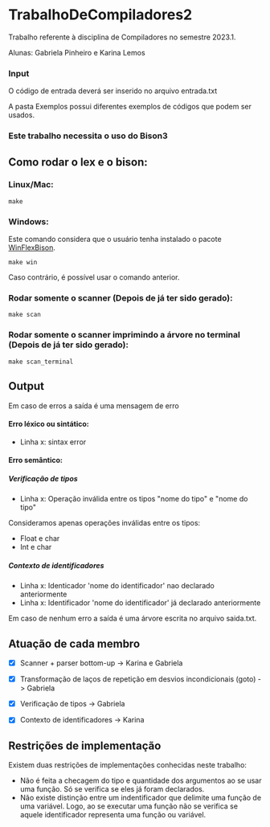 # TrabalhoDeCompiladores2
Trabalho referente à disciplina de Compiladores no semestre 2023.1. 

Alunas: Gabriela Pinheiro e Karina Lemos 

### Input
O código de entrada deverá ser inserido no arquivo entrada.txt

A pasta Exemplos possui diferentes exemplos de códigos que podem ser usados. 

### **Este trabalho necessita o uso do Bison3** 

## Como rodar o lex e o bison:
 ### Linux/Mac:
    make
### Windows:    
Este comando considera que o usuário tenha instalado o pacote [WinFlexBison](https://community.chocolatey.org/packages/winflexbison3).

    make win

Caso contrário, é possível usar o comando anterior.
### Rodar somente o scanner (Depois de já ter sido gerado):
    make scan

### Rodar somente o scanner imprimindo a árvore no terminal (Depois de já ter sido gerado):
    make scan_terminal

## Output 
Em caso de erros a saída é uma mensagem de erro
  #### Erro léxico ou sintático:
  - Linha x: sintax error

  #### Erro semântico:
  ##### Verificação de tipos
  - Linha x: Operação inválida entre os tipos "nome do tipo" e "nome do tipo"
  
  Consideramos apenas operações inválidas entre os tipos:
  - Float e char
  - Int e char
  ##### Contexto de identificadores
  - Linha x: Identicador 'nome do identificador' nao declarado anteriormente 
  - Linha x: Identificador 'nome do identificador' já declarado anteriormente

Em caso de nenhum erro a saída é uma árvore escrita no arquivo saida.txt.

## Atuação de cada membro
- [x] Scanner + parser bottom-up -> Karina e Gabriela

- [x] Transformação de laços de repetição em desvios incondicionais (goto) -> Gabriela

- [x] Verificação de tipos -> Gabriela

- [x] Contexto de identificadores -> Karina


## Restrições de implementação
Existem duas restrições de implementações conhecidas neste trabalho:
- Não é feita a checagem do tipo e quantidade dos argumentos ao se usar uma função. Só se verifica se eles já foram declarados.
- Não existe distinção entre um indentificador que delimite uma função de uma variável. Logo, ao se executar uma função não se verifica se aquele identificador representa uma função ou variável. 
